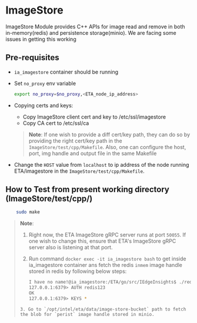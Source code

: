 # ImageStore
ImageStore Module provides C++ APIs for image read and remove in both in-memory(redis) and persistence storage(minio). We are facing some issues in getting this working

## Pre-requisites

* `ia_imagestore` container should be running
* Set `no_proxy` env variable
    ```sh
    export no_proxy=$no_proxy,<ETA_node_ip_address>
    ```
* Copying certs and keys:
    * Copy ImageStore client cert and key to /etc/ssl/imagestore
    * Copy CA cert to /etc/ssl/ca

    > **Note**: If one wish to provide a diff cert/key path, they can do so by providing the right cert/key path in the
    > `ImageStore/test/cpp/Makefile`. Also, one can configure the host, port, img handle and output file in the same Makefile
* Change the `HOST` value from `localhost` to ip address of the node running ETA/imagestore in the `ImageStore/test/cpp/Makefile`.


## How to Test from present working directory (ImageStore/test/cpp/)

```sh
    sudo make
```

> **Note**:
> 1. Right now, the ETA ImageStore gRPC server runs at port `50055`. If one wish to change this, ensure that ETA's ImageStore gRPC server
>    also is listening at that port.
> 2. Run command `docker exec -it ia_imagestore bash` to get inside ia_imagestore container ans fetch the redis `inmem` image handle stored in
> redis by following below steps:
>
>    ```sh
>    I have no name!@ia_imagestore:/ETA/go/src/IEdgeInsights$ ./redis-5.0.2/src/redis-cli
>    127.0.0.1:6379> AUTH redis123
>    OK
>    127.0.0.1:6379> KEYS *
>   ```
> 3. Go to `/opt/intel/eta/data/image-store-bucket` path to fetch the blob for `perist` image handle stored in minio.